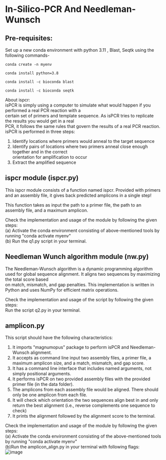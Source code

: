 # In-Silico-PCR And Needleman-Wunsch

## Pre-requisites: <br>
Set up a new conda environment with python 3.11 , Blast, Seqtk using the following commands- <br>
```
conda create -n myenv
```
```
conda install python=3.8
```
```
conda install -c bioconda blast
```
```
conda install -c bioconda seqtk
```

About ispcr: <br>
isPCR is simply using a computer to simulate what would happen if you performed a real PCR reaction with a <br>
certain set of primers and template sequence. As isPCR tries to replicate the results you would get in a real  <br>
PCR, it follows the same rules that govern the results of a real PCR reaction.  <br>
isPCR is performed in three steps:  <br>
1. Identify locations where primers would anneal to the target sequence  <br>
2. Identify pairs of locations where two primers anneal close enough together and in the correct  <br>
orientation for amplification to occur  <br>
3. Extract the amplified sequence  <br>

## ispcr module (ispcr.py) <br>
This ispcr module consists of a function named ispcr. Provided with primers and an assembly file, it gives back predicted amplicons in a single step! <br>

This function takes as input the path to a primer file, the path to an assembly file, and a maximum amplicon. <br>

Check the implementation and usage of the module by following the given steps: <br>
(a) Activate the conda environment consisting of above-mentioned tools by running "conda activate myenv" <br>
(b) Run the q1.py script in your terminal.


## Needleman Wunch algorithm module (nw.py)
The Needleman-Wunsch algorithm is a dynamic programming algorithm used for global sequence alignment. It aligns two sequences by maximizing the total score based <br>
on match, mismatch, and gap penalties. This implementation is written in Python and uses NumPy for efficient matrix operations. <br>

Check the implementation and usage of the script by following the given steps: <br>
Run the script q2.py in your terminal. <br>

## amplicon.py
This script should have the following characteristics: <br>
1. It imports "magnumopus" package to perform isPCR and Needleman-Wunsch alignment. <br>
2. It accepts as command line input two assembly files, a primer file, a maximum amplicon size, and a match, mismatch, and gap score. <br>
3. It has a command line interface that includes named arguments, not simply positional arguments. <br>
4. It performs isPCR on two provided assembly files with the provided primer file (in the data folder). <br>
5. The amplicons from each assembly file would be aligned. There should only be one amplicon from each file. <br>
6. It will check which orientation the two sequences align best in and only return the best alignment (i.e., reverse complements one sequence to check) <br>
7. It prints the alignment followed by the alignment score to the terminal. <br>

Check the implementation and usage of the module by following the given steps: <br>
(a) Activate the conda environment consisting of the above-mentioned tools by running "conda activate myenv" <br>
(b)Run the amplicon_align.py in your terminal with following flags: <br>
![image](https://github.com/hinagaur/In-Silico-PCR-Needleman-Wunsch/assets/66309991/99f3a021-2260-43c2-94ab-1f231e81b4c7)










